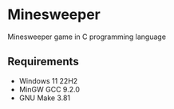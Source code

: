 # Minesweeper
Minesweeper game in C programming language

## Requirements
- Windows 11 22H2
- MinGW GCC 9.2.0
- GNU Make 3.81